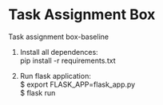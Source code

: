 # Task Assignment Box
Task assignment box-baseline

1. Install all dependences:<br />
pip install -r requirements.txt

2. Run flask application:<br />
$ export FLASK_APP=flask_app.py<br />
$ flask run
